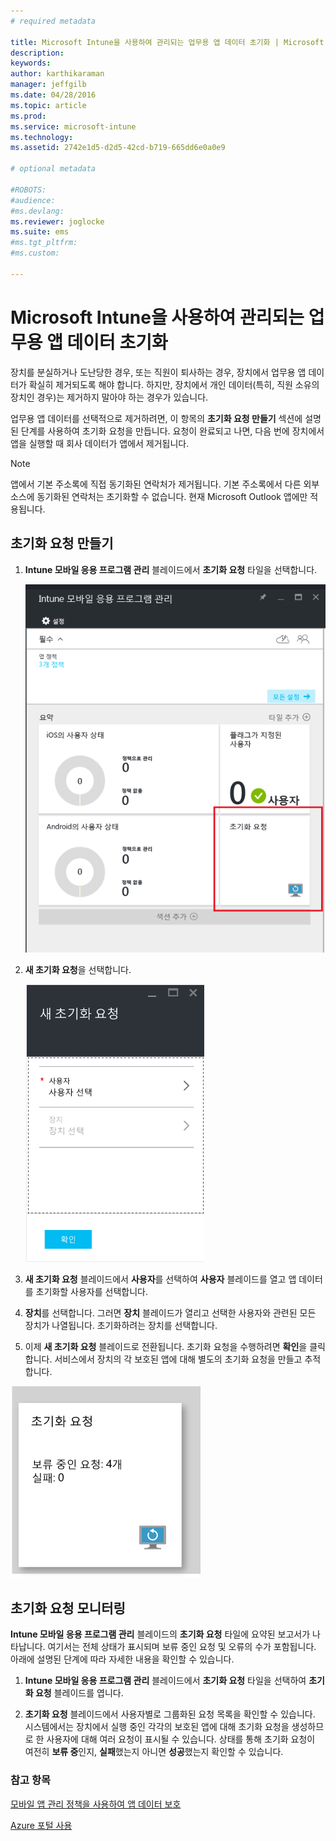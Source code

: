 ```yaml
---
# required metadata

title: Microsoft Intune을 사용하여 관리되는 업무용 앱 데이터 초기화 | Microsoft Intune
description:
keywords:
author: karthikaraman
manager: jeffgilb
ms.date: 04/28/2016
ms.topic: article
ms.prod:
ms.service: microsoft-intune
ms.technology:
ms.assetid: 2742e1d5-d2d5-42cd-b719-665dd6e0a0e9

# optional metadata

#ROBOTS:
#audience:
#ms.devlang:
ms.reviewer: joglocke
ms.suite: ems
#ms.tgt_pltfrm:
#ms.custom:

---
```


# Microsoft Intune을 사용하여 관리되는 업무용 앱 데이터 초기화
장치를 분실하거나 도난당한 경우, 또는 직원이 퇴사하는 경우, 장치에서 업무용 앱 데이터가 확실히 제거되도록 해야 합니다. 하지만, 장치에서 개인 데이터(특히, 직원 소유의 장치인 경우)는 제거하지 말아야 하는 경우가 있습니다.

업무용 앱 데이터를 선택적으로 제거하려면, 이 항목의 **초기화 요청 만들기** 섹션에 설명된 단계를 사용하여 초기화 요청을 만듭니다.  요청이 완료되고 나면, 다음 번에 장치에서 앱을 실행할 때 회사 데이터가 앱에서 제거됩니다.
>[!NOTE]
> 앱에서 기본 주소록에 직접 동기화된 연락처가 제거됩니다. 기본 주소록에서 다른 외부 소스에 동기화된 연락처는 초기화할 수 없습니다. 현재 Microsoft Outlook 앱에만 적용됩니다.



## 초기화 요청 만들기

1.  **Intune 모바일 응용 프로그램 관리** 블레이드에서 **초기화 요청** 타일을 선택합니다.

    ![요약 타일과 Intune 모바일 응용 프로그램 관리 블레이의 스크린 샷](../media/AppManagement/AzurePortal_MAM_WipeRequests.png)

2.  **새 초기화 요청**을 선택합니다.

    ![새 초기화 요청 블레이드의 스크린샷](../media/AppManagement/AzurePortal_MAM_NewWipeRequest.png)

3.  **새 초기화 요청** 블레이드에서 **사용자**를 선택하여 **사용자** 블레이드를 열고 앱 데이터를 초기화할 사용자를 선택합니다.

4.  **장치**를 선택합니다.  그러면 **장치** 블레이드가 열리고 선택한 사용자와 관련된 모든 장치가 나열됩니다.  초기화하려는 장치를 선택합니다.

5.  이제 **새 초기화 요청** 블레이드로 전환됩니다. 초기화 요청을 수행하려면 **확인**을 클릭합니다. 서비스에서 장치의 각 보호된 앱에 대해 별도의 초기화 요청을 만들고 추적합니다.


![초기화 요청 타일의 스크린샷 ](../media/AppManagement/AzurePortal_MAM_WipeRequestsSummary.png)

## 초기화 요청 모니터링
**Intune 모바일 응용 프로그램 관리** 블레이드의 **초기화 요청** 타일에 요약된 보고서가 나타납니다.  여기서는 전체 상태가 표시되며 보류 중인 요청 및 오류의 수가 포함됩니다. 아래에 설명된 단계에 따라 자세한 내용을 확인할 수 있습니다.

1.  **Intune 모바일 응용 프로그램 관리** 블레이드에서 **초기화 요청** 타일을 선택하여 **초기화 요청** 블레이드를 엽니다.

2.  **초기화 요청** 블레이드에서 사용자별로 그룹화된 요청 목록을 확인할 수 있습니다.  시스템에서는 장치에서 실행 중인 각각의 보호된 앱에 대해 초기화 요청을 생성하므로 한 사용자에 대해 여러 요청이 표시될 수 있습니다.  상태를 통해 초기화 요청이 여전히 **보류 중**인지, **실패**했는지 아니면 **성공**했는지 확인할 수 있습니다.

### 참고 항목
[모바일 앱 관리 정책을 사용하여 앱 데이터 보호 ](protect-app-data-using-mobile-app-management-policies-with-microsoft-intune.md)

[Azure 포털 사용](azure-portal-for-microsoft-intune-mam-policies.md)


<!--HONumber=Jun16_HO2-->


